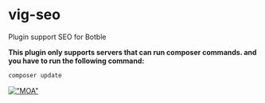 # vig-seo
Plugin support SEO for Botble

**This plugin only supports servers that can run composer commands. and you have to run the following command:**
```bash
composer update
```
[!["MOA"](https://i.ibb.co/1m8DdGV/Edit-post-Hu-o-ng-da-n-quy-tri-nh-thu-tu-c-ca-p-gia-y-phe-p-mo-i-tru-o-ng-na-m-2022-da-nh-cho-doanh.png)](https://nghiane.com)
